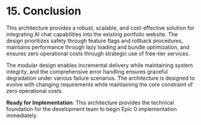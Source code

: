 # 15. Conclusion

This architecture provides a robust, scalable, and cost-effective solution for integrating AI chat capabilities into the existing portfolio website. The design prioritizes safety through feature flags and rollback procedures, maintains performance through lazy loading and bundle optimization, and ensures zero operational costs through strategic use of free-tier services.

The modular design enables incremental delivery while maintaining system integrity, and the comprehensive error handling ensures graceful degradation under various failure scenarios. The architecture is designed to evolve with changing requirements while maintaining the core constraint of zero operational costs.

**Ready for Implementation**: This architecture provides the technical foundation for the development team to begin Epic 0 implementation immediately.